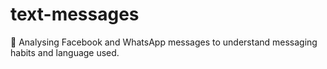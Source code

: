 # text-messages
💬 Analysing Facebook and WhatsApp messages to understand messaging habits and language used. 
